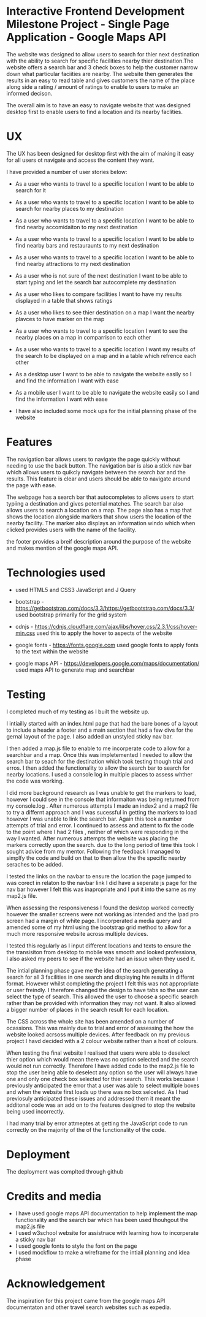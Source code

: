 # Interactive Frontend Development Milestone Project - Single Page Application - Google Maps API

The website was designed to allow users to search for thier next destination with the ability to search for specific facilities nearby 
thier destination.The website offers a search bar and 3 check boxes to help the customer narrow down what particular faciities are nearby. 
The website then generates the results in an easy to read table and gives customers the name of the place along side a rating / amount of ratings 
to enable to users to make an informed decison.

The overall aim is to have an easy to navigate website that was designed desktop first to enable users to find a location and its nearby faclities.

# UX

The UX has been designed for desktop first with the aim of making it easy for all users ot navigate and access the content they want.

I have provided a number of user stories below: 

* As a user who wants to travel to a specific location I want to be able to search for it

* As a user who wants to travel to a specific location I want to be able to search for nearby places to my destination

* As a user who wants to travel to a specific location I want to be able to find nearby accomidaiton to my next destination

* As a user who wants to travel to a specific location I want to be able to find nearby bars and restauraunts to my next destination

* As a user who wants to travel to a specific location I want to be able to find nearby attractions to my next destination

* As a user who is not sure of the next destination I want to be able to start typing and let the search bar autocomplete my destination

* As a user who likes to compare facilities I want to have my results displayed in a table that shows ratings

* As a user who likes to see thier destination on a map I want the nearby plavces to have marker on the map

* As a user who wants to travel to a specific location I want to see the nearby places on a map in comparrison to each other

* As a user who wants to travel to a specific location I want my results of the search to be displayed on a map and in a table  which refrence each other

* As a desktop user I want to be able to navigate the website easily so I and find the information I want with ease

* As a mobile user I want to be able to navigate the website easily so I and find the information I want with ease

* I have also included some mock ups for the initial planning phase of the website


# Features

The navigation bar allows users to navigate the page quickly without needing to use the back button. 
The navigation bar is also a stick nav bar which allows users to quikcly navigate between the search bar and the results.
This feature is clear and users should be able to navigate around the page with ease. 

The webpage has a search bar that autocompletes to allows users to start typiing a destination and gives potential matches.
The search bar also allows users to search a location on a map.
The page also has a map that shows the location alongside markers that show users the location of the nearby facility. 
The marker also displays an information windo which when clicked provides users with the name of the facility. 

the footer provides a  breif description around the purpose of the website and makes mention of the google maps API.


# Technologies used

* used HTML5 and CSS3 JavaScript and J Query

* bootstrap - https://getbootstrap.com/docs/3.3/https://getbootstrap.com/docs/3.3/
used bootstrap primarily for the grid system

* cdnjs - https://cdnjs.cloudflare.com/ajax/libs/hover.css/2.3.1/css/hover-min.css
used this to apply the hover to aspects of the website

* google fonts - https://fonts.google.com 
used google fonts to apply fonts to the text within the website

* google maps API - https://developers.google.com/maps/documentation/
used maps API to generate map and searchbar

# Testing

I completed much of my testing as I built the website up. 

I intiailly started with an index.html page that had the bare bones of a layout to include a header a footer and a main section
that had a few divs for the gernal layout of the page. I also added an unstyled sticky nav bar. 

I then added a map.js file to enable to me incorperate code to allow for a searchbar and a map. Once this was impletemented 
I needed to allow the search bar to seach for the destination which took testing though trial and erros. 
I then added the functionality to allow the search bar to search for nearby locations. 
I used a console log in multiple places to  assess whther the code was working. 

I did more background research as I was unable to get the markers to load, however I could see in the console 
that informaiton was being returned from my console.log . After numerous attempts I made an index2 and a map2 file to try a differnt approach
and I was sucessful in getting the markers to load however I was unable to link the search bar.  Again this took a number 
attempts of trial and error.  I continued to assess and attemt to fix the code to the point where I had 2 files , neither of which were responding
in the way I wanted. After numerous attempts the website was placing the markers correctly upon the search. due to the long period of time this took I sought
advice from my mentor. Following the feedback I managed to simplfy the code and build on that to then allow the the specific nearby seraches to be added. 

I tested the links on the navbar to ensure the location the page jumped to was corect in relaton to the navbar link I did have a seperate js page for 
the nav bar however I felt this was inapropriate and I  put it into the same as my map2.js file. 

When assessing the responsiveness I found the desktop worked correctly however the smaller screens were not working as intended
and the Ipad pro screen had a margin of white page.  I incorperated a media query and amended some of my html using the bootstrap grid method to allow 
for a much more responsive website across multiple devices.

I tested this regularly as I input different locations and texts to ensure the the transisiton from desktop to mobile was smooth
and looked professiona, I also asked my peers to see if the website had an issue when they used it. 

The intial planning phase gave me the idea of the search generating a search for all 3 facilities in one search 
and displaying hte results in differnt format. However whilst completing the project I felt this was not appropriate or user freindly.
I therefore changed the design to have tabs so the user can select the type of search. This allowed the user to choose a specific search
rather than be provided with information they may not want. It also allowed a bigger number of places in the search result for each location.

The CSS across the whole site has been amended on a number of ocassions. This was mainly due to trial and error of assessing the how the website
looked acrsoss multiple devices.
After feedback on my previous project I havd decided with a 2 colour website rather than a host of colours.

When testing the final website I realised that users were able to deselect thier option which would mean there was no option selected
and the search would not run correctly. Therefore I have added code to the map2.js file to stop the user being able to deselect any option so the user will always have one and only one check box 
selected for thier search. This works becuase I previously anticipated the error that a user was able to select multiple boxes and when the website first
loads up there was no box selceted. As I had previosuly anticipated these issues and addressed them it meant the additonal code was an add on to the features designed
to stop the website being used incorrectly.

I had many trial by error attmeptes at getting the JavaScript code to run correctly on the majority of the of the functionality of the code.


# Deployment

The deployment was complted through github

# Credits and media

* I have used google maps API documentation to help implement the map functionality and the search bar which has been used thouhgout the map2.js file
* I used w3school website for assistnace with learning how to incorperate a sticky nav bar
* I used google fonts to style the font on the page
* I used mockflow to make a wireframe for the intiail planning and idea phase

# Acknowledgement

The inspiration for this project came from the google maps API documentaton and other travel search websites such as expedia.











